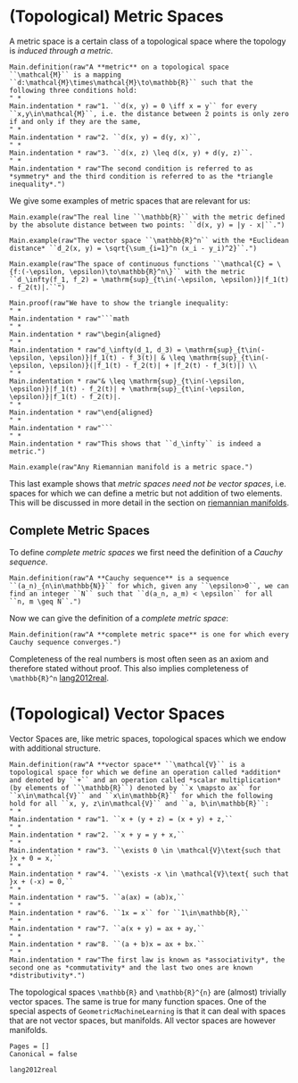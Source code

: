 # (Topological) Metric Spaces 

A metric space is a certain class of a topological space where the topology is *induced through a metric*.

```@eval
Main.definition(raw"A **metric** on a topological space ``\mathcal{M}`` is a mapping ``d:\mathcal{M}\times\mathcal{M}\to\mathbb{R}`` such that the following three conditions hold: 
" * 
Main.indentation * raw"1. ``d(x, y) = 0 \iff x = y`` for every ``x,y\in\mathcal{M}``, i.e. the distance between 2 points is only zero if and only if they are the same,
" * 
Main.indentation * raw"2. ``d(x, y) = d(y, x)``,
" *
Main.indentation * raw"3. ``d(x, z) \leq d(x, y) + d(y, z)``.
" *
Main.indentation * raw"The second condition is referred to as *symmetry* and the third condition is referred to as the *triangle inequality*.")
```

We give some examples of metric spaces that are relevant for us: 

```@eval
Main.example(raw"The real line ``\mathbb{R}`` with the metric defined by the absolute distance between two points: ``d(x, y) = |y - x|``.")
```

```@eval
Main.example(raw"The vector space ``\mathbb{R}^n`` with the *Euclidean distance* ``d_2(x, y) = \sqrt{\sum_{i=1}^n (x_i - y_i)^2}``.")
```

```@eval
Main.example(raw"The space of continuous functions ``\mathcal{C} = \{f:(-\epsilon, \epsilon)\to\mathbb{R}^n\}`` with the metric ``d_\infty(f_1, f_2) = \mathrm{sup}_{t\in(-\epsilon, \epsilon)}|f_1(t) - f_2(t)|.``")
```

```@eval
Main.proof(raw"We have to show the triangle inequality: 
" * 
Main.indentation * raw"```math
" * 
Main.indentation * raw"\begin{aligned}
" *
Main.indentation * raw"d_\infty(d_1, d_3) = \mathrm{sup}_{t\in(-\epsilon, \epsilon)}|f_1(t) - f_3(t)| & \leq \mathrm{sup}_{t\in(-\epsilon, \epsilon)}(|f_1(t) - f_2(t)| + |f_2(t) - f_3(t)|) \\
" *
Main.indentation * raw"& \leq \mathrm{sup}_{t\in(-\epsilon, \epsilon)}|f_1(t) - f_2(t)| + \mathrm{sup}_{t\in(-\epsilon, \epsilon)}|f_1(t) - f_2(t)|.
" * 
Main.indentation * raw"\end{aligned}
" * 
Main.indentation * raw"```
" *
Main.indentation * raw"This shows that ``d_\infty`` is indeed a metric.")
```

```@eval
Main.example(raw"Any Riemannian manifold is a metric space.")
```

This last example shows that *metric spaces need not be vector spaces*, i.e. spaces for which we can define a metric but not addition of two elements. This will be discussed in more detail in the section on [riemannian manifolds](@ref "Riemannian Manifolds").

## Complete Metric Spaces

To define *complete metric spaces* we first need the definition of a *Cauchy sequence*.

```@eval
Main.definition(raw"A **Cauchy sequence** is a sequence ``(a_n)_{n\in\mathbb{N}}`` for which, given any ``\epsilon>0``, we can find an integer ``N`` such that ``d(a_n, a_m) < \epsilon`` for all ``n, m \geq N``.")
```

Now we can give the definition of a *complete metric space*:

```@eval
Main.definition(raw"A **complete metric space** is one for which every Cauchy sequence converges.")
```

Completeness of the real numbers is most often seen as an axiom and therefore stated without proof. This also implies completeness of ``\mathbb{R}^n`` [lang2012real](@cite).


# (Topological) Vector Spaces

Vector Spaces are, like metric spaces, topological spaces which we endow with additional structure. 

```@eval
Main.definition(raw"A **vector space** ``\mathcal{V}`` is a topological space for which we define an operation called *addition* and denoted by ``+`` and an operation called *scalar multiplication* (by elements of ``\mathbb{R}``) denoted by ``x \mapsto ax`` for ``x\in\mathcal{V}`` and ``x\in\mathbb{R}`` for which the following hold for all ``x, y, z\in\mathcal{V}`` and ``a, b\in\mathbb{R}``:
" * 
Main.indentation * raw"1. ``x + (y + z) = (x + y) + z,``
" * 
Main.indentation * raw"2. ``x + y = y + x,``
" * 
Main.indentation * raw"3. ``\exists 0 \in \mathcal{V}\text{such that }x + 0 = x,``
" * 
Main.indentation * raw"4. ``\exists -x \in \mathcal{V}\text{ such that }x + (-x) = 0,``
" * 
Main.indentation * raw"5. ``a(ax) = (ab)x,``
" * 
Main.indentation * raw"6. ``1x = x`` for ``1\in\mathbb{R},``
" * 
Main.indentation * raw"7. ``a(x + y) = ax + ay,``
" * 
Main.indentation * raw"8. ``(a + b)x = ax + bx.``
" * 
Main.indentation * raw"The first law is known as *associativity*, the second one as *commutativity* and the last two ones are known *distributivity*.")
```

The topological spaces ``\mathbb{R}`` and ``\mathbb{R}^{n}`` are (almost) trivially vector spaces. The same is true for many function spaces. One of the special aspects of `GeometricMachineLearning` is that it can deal with spaces that are not vector spaces, but manifolds. All vector spaces are however manifolds.  

```@bibliography
Pages = []
Canonical = false

lang2012real
```
